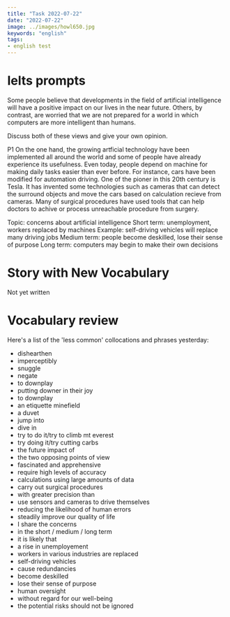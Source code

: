 ```yaml
---
title: "Task 2022-07-22"
date: "2022-07-22"
image: ../images/howl650.jpg
keywords: "english"
tags:
- english test
---
```

# Ielts prompts
Some people believe that developments in the field of artificial intelligence will have a positive impact on our lives in the near future. Others, by contrast, are worried that we are not prepared for a world in which computers are more intelligent than humans.

Discuss both of these views and give your own opinion.

P1 On the one hand, the growing artficial technology have been implemented all around the world and some of people have already experience its usefulness. Even today, people depend on machine for making daily tasks easier than ever before. For instance, cars have been modified for automation driving. One of the pioner in this 20th century is Tesla. It has invented some technologies such as cameras that can detect the surround objects and move the cars based on calculation recieve from cameras. Many of surgical procedures have used tools that can help doctors to achive or process unreachable procedure from surgery.

Topic: concerns about artificial intelligence
Short term: unemployment, workers replaced by machines
Example: self-driving vehicles will replace many driving jobs
Medium term: people become deskilled, lose their sense of purpose
Long term: computers may begin to make their own decisions

# Story with New Vocabulary
Not yet written

# Vocabulary review
Here's a list of the 'less common' collocations and phrases yesterday:
* dishearthen
* imperceptibly
* snuggle
* negate
* to downplay
* putting downer in their joy
* to downplay
* an etiquette minefield
* a duvet
* jump into
* dive in
* try to do it/try to climb mt everest
* try doing it/try cutting carbs
* the future impact of
* the two opposing points of view
* fascinated and apprehensive
* require high levels of accuracy
* calculations using large amounts of data
* carry out surgical procedures
* with greater precision than
* use sensors and cameras to drive themselves
* reducing the likelihood of human errors
* steadily improve our quality of life
* I share the concerns
* in the short / medium / long term
* it is likely that
* a rise in unemployement
* workers in various industries are replaced
* self-driving vehicles
* cause redundancies
* become deskilled
* lose their sense of purpose
* human oversight
* without regard for our well-being
* the potential risks should not be ignored

<!-- This mainly focusing on your writing. It helps you avoid turning page repeteadly and review everytime. Type everything from the notebook then reparaphrase back in the notebook, include language, grammar and vocabulary study -->
